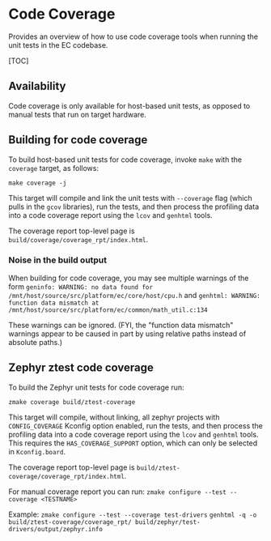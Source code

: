 # Code Coverage

Provides an overview of how to use code coverage tools when running the unit
tests in the EC codebase.

[TOC]

## Availability

Code coverage is only available for host-based unit tests, as opposed to manual
tests that run on target hardware.

## Building for code coverage

To build host-based unit tests for code coverage, invoke `make` with the
`coverage` target, as follows:

`make coverage -j`

This target will compile and link the unit tests with `--coverage` flag (which
pulls in the `gcov` libraries), run the tests, and then process the profiling
data into a code coverage report using the `lcov` and `genhtml` tools.

The coverage report top-level page is `build/coverage/coverage_rpt/index.html`.

### Noise in the build output

When building for code coverage, you may see multiple warnings of the form
`geninfo: WARNING: no data found for
/mnt/host/source/src/platform/ec/core/host/cpu.h` and `genhtml: WARNING:
function data mismatch at
/mnt/host/source/src/platform/ec/common/math_util.c:134`

These warnings can be ignored. (FYI, the "function data mismatch" warnings
appear to be caused in part by using relative paths instead of absolute paths.)

## Zephyr ztest code coverage

To build the Zephyr unit tests for code coverage run:

`zmake coverage build/ztest-coverage`

This target will compile, without linking, all zephyr projects with
`CONFIG_COVERAGE` Kconfig option enabled, run the tests, and then process the
profiling data into a code coverage report using the `lcov` and `genhtml`
tools. This requires the `HAS_COVERAGE_SUPPORT` option, which can only be
selected in `Kconfig.board`.

The coverage report top-level page is
`build/ztest-coverage/coverage_rpt/index.html`.

For manual coverage report you can run:
`zmake configure --test --coverage <TESTNAME>`

Example:
`zmake configure --test --coverage test-drivers`
`genhtml -q -o build/ztest-coverage/coverage_rpt/ build/zephyr/test-drivers/output/zephyr.info`

